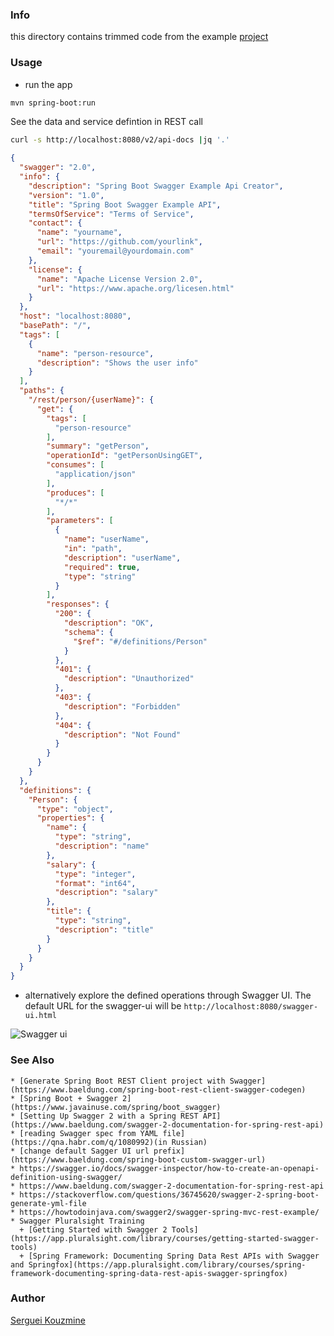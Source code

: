 
### Info

this directory contains trimmed code from the example [project](https://github.com/bennzhang/spring-boot-swagger2-demo)

### Usage
* run the app

```sh
mvn spring-boot:run
```
See the data and service defintion in REST call
```sh
curl -s http://localhost:8080/v2/api-docs |jq '.'
```

```json
{
  "swagger": "2.0",
  "info": {
    "description": "Spring Boot Swagger Example Api Creator",
    "version": "1.0",
    "title": "Spring Boot Swagger Example API",
    "termsOfService": "Terms of Service",
    "contact": {
      "name": "yourname",
      "url": "https://github.com/yourlink",
      "email": "youremail@yourdomain.com"
    },
    "license": {
      "name": "Apache License Version 2.0",
      "url": "https://www.apache.org/licesen.html"
    }
  },
  "host": "localhost:8080",
  "basePath": "/",
  "tags": [
    {
      "name": "person-resource",
      "description": "Shows the user info"
    }
  ],
  "paths": {
    "/rest/person/{userName}": {
      "get": {
        "tags": [
          "person-resource"
        ],
        "summary": "getPerson",
        "operationId": "getPersonUsingGET",
        "consumes": [
          "application/json"
        ],
        "produces": [
          "*/*"
        ],
        "parameters": [
          {
            "name": "userName",
            "in": "path",
            "description": "userName",
            "required": true,
            "type": "string"
          }
        ],
        "responses": {
          "200": {
            "description": "OK",
            "schema": {
              "$ref": "#/definitions/Person"
            }
          },
          "401": {
            "description": "Unauthorized"
          },
          "403": {
            "description": "Forbidden"
          },
          "404": {
            "description": "Not Found"
          }
        }
      }
    }
  },
  "definitions": {
    "Person": {
      "type": "object",
      "properties": {
        "name": {
          "type": "string",
          "description": "name"
        },
        "salary": {
          "type": "integer",
          "format": "int64",
          "description": "salary"
        },
        "title": {
          "type": "string",
          "description": "title"
        }
      }
    }
  }
}

```

 * alternatively explore the defined operations through Swagger UI. The default URL for the swagger-ui will be `http://localhost:8080/swagger-ui.html`

![Swagger ui](https://github.com/sergueik/springboot_study/blob/master/basic-swagger/screenshots/capture-swagger.png)

### See Also
  
    * [Generate Spring Boot REST Client project with Swagger](https://www.baeldung.com/spring-boot-rest-client-swagger-codegen)
    * [Spring Boot + Swagger 2](https://www.javainuse.com/spring/boot_swagger)
    * [Setting Up Swagger 2 with a Spring REST API](https://www.baeldung.com/swagger-2-documentation-for-spring-rest-api)
    * [reading Swagger spec from YAML file](https://qna.habr.com/q/1080992)(in Russian)
    * [change default Sagger UI url prefix](https://www.baeldung.com/spring-boot-custom-swagger-url)
    * https://swagger.io/docs/swagger-inspector/how-to-create-an-openapi-definition-using-swagger/
    * https://www.baeldung.com/swagger-2-documentation-for-spring-rest-api
    * https://stackoverflow.com/questions/36745620/swagger-2-spring-boot-generate-yml-file
    * https://howtodoinjava.com/swagger2/swagger-spring-mvc-rest-example/
    * Swagger Pluralsight Training
      + [Getting Started with Swagger 2 Tools](https://app.pluralsight.com/library/courses/getting-started-swagger-tools)
      + [Spring Framework: Documenting Spring Data Rest APIs with Swagger and Springfox](https://app.pluralsight.com/library/courses/spring-framework-documenting-spring-data-rest-apis-swagger-springfox)
 
### Author
[Serguei Kouzmine](kouzmine_serguei@yahoo.com)
